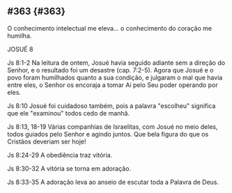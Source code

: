 ## #363 {#363}

O conhecimento intelectual me eleva... o conhecimento do coração me humilha.

JOSUÉ 8

Js 8:1-2 Na leitura de ontem, Josué havia seguido adiante sem a direção do Senhor, e o resultado foi um desastre (cap. 7:2-5). Agora que Josué e o povo foram humilhados quanto a sua condição, e julgaram o mal que havia entre eles, o Senhor os encoraja a tomar Ai pelo Seu poder operando por eles.

Js 8:10 Josué foi cuidadoso também, pois a palavra &quot;escolheu&quot; significa que ele &quot;examinou&quot; todos cedo de manhã.

Js 8:13, 18-19 Várias companhias de Israelitas, com Josué no meio deles, todos guiados pelo Senhor e agindo juntos. Que bela figura do que os Cristãos deveriam ser hoje!

Js 8:24-29 A obediência traz vitória.

Js 8:30-32 A vitória se torna em adoração.

Js 8:33-35 A adoração leva ao anseio de escutar toda a Palavra de Deus.